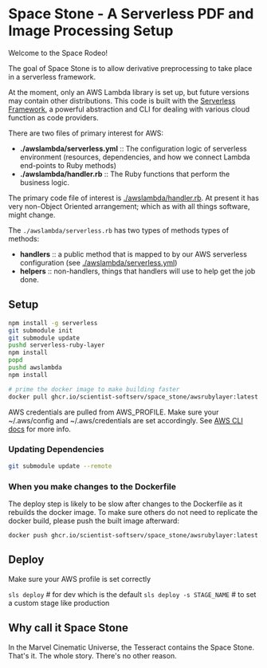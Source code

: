 # Space Stone - A Serverless PDF and Image Processing Setup

Welcome to the Space Rodeo!

The goal of Space Stone is to allow derivative preprocessing to take place in a serverless framework.

At the moment, only an AWS Lambda library is set up, but future versions may contain other distributions. This code is built with the [Serverless Framework](https://www.serverless.com/framework/docs), a powerful abstraction and CLI for dealing with various cloud function as code providers.

There are two files of primary interest for AWS:

- **./awslambda/serverless.yml** :: The configuration logic of serverless environment (resources, dependencies, and how we connect Lambda end-points to Ruby methods)
- **./awslambda/handler.rb** :: The Ruby functions that perform the business logic.

The primary code file of interest is [./awslambda/handler.rb](./awslambda/handler.rb).  <time datetime="2023-05-22">At present</time> it has very non-Object Oriented arrangement; which as with all things software, might change.

The `./awslambda/serverless.rb` has two types of methods types of methods:

- **handlers** :: a public method that is mapped to by our AWS serverless
                  configuration (see [./awslambda/serverless.yml](./awslambda/serverless.yml))
- **helpers** :: non-handlers, things that handlers will use to help get the job
                 done.

## Setup

```bash
npm install -g serverless
git submodule init
git submodule update
pushd serverless-ruby-layer
npm install
popd
pushd awslambda
npm install

# prime the docker image to make building faster
docker pull ghcr.io/scientist-softserv/space_stone/awsrubylayer:latest
```

AWS credentials are pulled from AWS_PROFILE. Make sure your ~/.aws/config and ~/.aws/credentials are set accordingly. See [AWS CLI docs](https://awscli.amazonaws.com/v2/documentation/api/latest/reference/configure/index.html)
 for more info.

### Updating Dependencies

```bash
git submodule update --remote
```

### When you make changes to the Dockerfile
The deploy step is likely to be slow after changes to the Dockerfile as it rebuilds the docker image. To make sure others do not need to replicate the docker build, please push the built image afterward:

```
docker push ghcr.io/scientist-softserv/space_stone/awsrubylayer:latest
```

## Deploy

Make sure your AWS profile is set correctly

`sls deploy` # for dev which is the default
`sls deploy -s STAGE_NAME` # to set a custom stage like production

## Why call it Space Stone
In the Marvel Cinematic Universe, the Tesseract contains the Space Stone. That's it. The whole story. There's no other reason.
